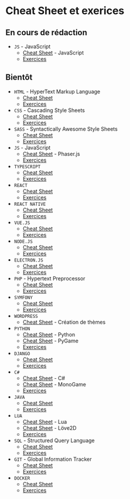 # Cheat Sheet et exerices

## En cours de rédaction
- `JS` - JavaScript
  - [Cheat Sheet](./javascript/readme.md) - JavaScript
  - [Exercices](./javascript/exercices/readme.md)
 
## Bientôt
- `HTML` - HyperText Markup Language
  - [Cheat Sheet](./html/readme.md)
  - [Exercices](./html/exercices/readme.md)
- `CSS` - Cascading Style Sheets
  - [Cheat Sheet](./css/readme.md)
  - [Exercices](./css/exercices/readme.md)
- `SASS` - Syntactically Awesome Style Sheets
  - [Cheat Sheet](./sass/readme.md)
  - [Exercices](./sass/exercices/readme.md)
- `JS` - JavaScript
  - [Cheat Sheet](./javascript/phaser/readme.md) - Phaser.js
  - [Exercices](./javascript/exercices/readme.md)
- `TYPESCRIPT`
  - [Cheat Sheet](./typescript/readme.md)
  - [Exercices](./typescript/exercices/readme.md)
- `REACT`
    - [Cheat Sheet](./react/readme.md)
    - [Exercices](./react/exercices/readme.md)
- `REACT NATIVE`
    - [Cheat Sheet](./react_native/readme.md)
    - [Exercices](./react_native/exercices/readme.md)
- `VUE.JS`
  - [Cheat Sheet](./vuejs/readme.md)
  - [Exercices](./vuejs/exercices/readme.md)
- `NODE.JS`
  - [Cheat Sheet](./nodejs/readme.md)
  - [Exercices](./nodejs/exercices/readme.md)
- `ELECTRON.JS`
  - [Cheat Sheet](./electronjs/readme.md)
  - [Exercices](./electronjs/exercices/readme.md)
- `PHP` - Hypertext Preprocessor
  - [Cheat Sheet](./php/readme.md)
  - [Exercices](./php/exercices/readme.md)
- `SYMFONY`
  - [Cheat Sheet](./symfony/readme.md)
  - [Exercices](./symfony/exercices/readme.md)
- `WORDPRESS`
    - [Cheat Sheet](./wordpress/readme.md) - Création de thèmes
- `PYTHON`
  - [Cheat Sheet](./python/readme.md) - Python
  - [Cheat Sheet](./python/pygame/readme.md) - PyGame
  - [Exercices](./python/exercices/readme.md)
- `DJANGO`
  - [Cheat Sheet](./django/readme.md)
  - [Exercices](./django/exercices/readme.md)
- `C#`
  - [Cheat Sheet](./csharp/readme.md) - C#
  - [Cheat Sheet](./csharp/monogame/readme.md) - MonoGame
  - [Exercices](./csharp/exercices/readme.md)
- `JAVA`
  - [Cheat Sheet](./java/readme.md)
  - [Exercices](./java/exercices/readme.md)
- `LUA`
    - [Cheat Sheet](./lua/readme.md) - Lua
    - [Cheat Sheet](./lua/pygame/readme.md) - Löve2D
    - [Exercices](./lua/exercices/readme.md)
- `SQL` - Structured Query Language
    - [Cheat Sheet](./sql/readme.md)
    - [Exercices](./sql/exercices/readme.md)
- `GIT` - Global Information Tracker
    - [Cheat Sheet](./git/readme.md)
    - [Exercices](./git/exercices/readme.md)
- `DOCKER`
  - [Cheat Sheet](./docker/readme.md)
  - [Exercices](./docker/exercices/readme.md)
